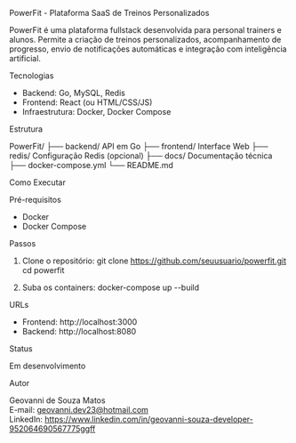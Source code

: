 PowerFit - Plataforma SaaS de Treinos Personalizados

PowerFit é uma plataforma fullstack desenvolvida para personal trainers e alunos. Permite a criação de treinos personalizados, acompanhamento de progresso, envio de notificações automáticas e integração com inteligência artificial.

Tecnologias

- Backend: Go, MySQL, Redis
- Frontend: React (ou HTML/CSS/JS)
- Infraestrutura: Docker, Docker Compose

Estrutura

PowerFit/
├── backend/          API em Go
├── frontend/         Interface Web
├── redis/            Configuração Redis (opcional)
├── docs/             Documentação técnica
├── docker-compose.yml
└── README.md

Como Executar

Pré-requisitos
- Docker
- Docker Compose

Passos

1. Clone o repositório:
   git clone https://github.com/seuusuario/powerfit.git
   cd powerfit

2. Suba os containers:
   docker-compose up --build

URLs
- Frontend: http://localhost:3000
- Backend: http://localhost:8080

Status

Em desenvolvimento

Autor

Geovanni de Souza Matos  
E-mail: geovanni.dev23@hotmail.com  
LinkedIn: https://www.linkedin.com/in/geovanni-souza-developer-952064690567775ggff
